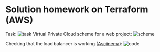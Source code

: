 # Solution homework on Terraform (AWS)
Task:
<img src="https://drive.google.com/uc?export=download&id=1O0RHhI-DueDI9O4P0GwGhUtfejBpmV9y" alt="task">
Virtual Private Cloud scheme for a web project:
<img src="https://i.ibb.co/jZstxLf/Untitled-Diagram-2.png" alt="scheme">


Checking that the load balancer is working (<a href="https://asciinema.org/a/421622">Asciinema</a>):
<img src="https://drive.google.com/uc?export=download&id=1ZhBYr5hsRFegB-k36Ir1C9wZbtHBCzun" alt="code">
